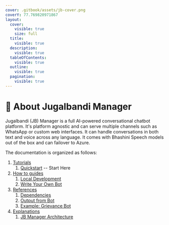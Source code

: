 ```yaml
---
cover: .gitbook/assets/jb-cover.png
coverY: 77.769820971867
layout:
  cover:
    visible: true
    size: full
  title:
    visible: true
  description:
    visible: true
  tableOfContents:
    visible: true
  outline:
    visible: true
  pagination:
    visible: true
---
```


# 💬 About Jugalbandi Manager

Jugalbandi (JB) Manager is a full AI-powered conversational chatbot platform. It's platform agnostic and can serve multiple channels such as WhatsApp or custom web interfaces. It can handle conversations in both text and voice across any language. It comes with Bhashini Speech models out of the box and can failover to Azure.

The documentation is organized as follows:

1. [Tutorials](tutorials/)
   1. [Quickstart](tutorials/quickstart.md) -- Start Here
2. [How to guides](how-tos/)
   1. [Local Development](how-tos/Developer.md)
   2. [Write Your Own Bot](how-tos/fsm\_building.md)
3. [References](references/)
   1. [Dependencies](references/dependencies.md)
   2. [Output from Bot](references/fsm-output.md)
   3. [Example: Grievance Bot](references/example-grievance-bot/index.md)
4. [Explanations](explanations/)
   1. [JB Manager Architecture](explanations/architecture.md)
